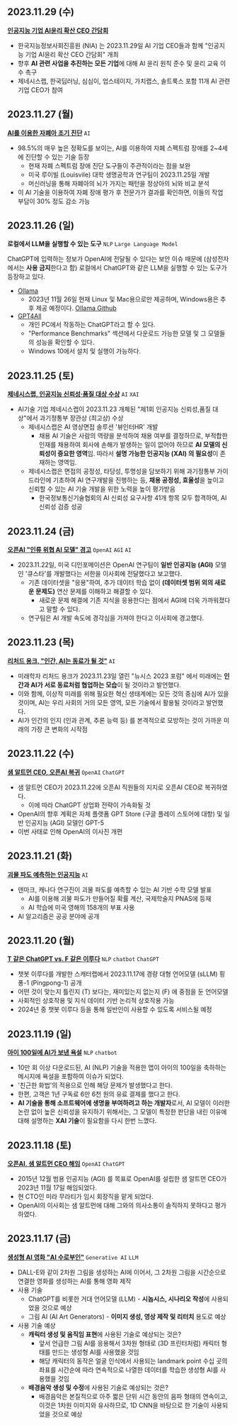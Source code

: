 ## 2023.11.29 (수)
**[인공지능 기업 AI윤리 확산 CEO 간담회](https://n.news.naver.com/mnews/article/001/0014361971?sid=105)**

* 한국지능정보사회진흥원 (NIA) 는 2023.11.29일 AI 기업 CEO들과 함께 "인공지능 기업 AI윤리 확산 CEO 간담회" 개최
* 향후 **AI 관련 사업을 추진하는 모든 기업**에 대해 AI 윤리 원칙 준수 및 윤리 교육 이수 촉구
* 제네시스랩, 한국딥러닝, 심심이, 업스테이지, 가치랩스, 솔트룩스 포함 11개 AI 관련 기업 CEO가 참여

## 2023.11.27 (월)
**[AI를 이용한 자폐아 조기 진단](https://n.news.naver.com/mnews/article/057/0001783239?sid=103)** ```AI```

* 98.5%의 매우 높은 정확도를 보이는, AI를 이용하여 자폐 스펙트럼 장애를 2~4세에 진단할 수 있는 기술 등장
  * 현재 자폐 스펙트럼 장애 진단 도구들이 주관적이라는 점을 보완
  * 미국 루이빌 (Louisvile) 대학 생명공학과 연구팀이 2023.11.25일 개발
  * 머신러닝을 통해 자폐아의 뇌가 가지는 패턴을 정상아의 뇌와 비교 분석
* 이 AI 기술을 이용하여 자폐 장애 평가 후 전문가가 결과를 확인하면, 이들의 작업 부담이 30% 정도 감소 가능

## 2023.11.26 (일)
**로컬에서 LLM을 실행할 수 있는 도구** ```NLP``` ```Large Language Model```

ChatGPT에 입력하는 정보가 OpenAI에 전달될 수 있다는 보안 이슈 때문에 (삼성전자에서는 **사용 금지**한다고 함) 로컬에서 ChatGPT와 같은 LLM을 실행할 수 있는 도구가 등장하고 있다.
* [Ollama](https://ollama.ai/)
  * 2023년 11월 26일 현재 Linux 및 Mac용으로만 제공하며, Windows용은 추후 제공 예정이다. [Ollama Github](https://github.com/jmorganca/ollama)
* [GPT4All](https://gpt4all.io/index.html)
  * 개인 PC에서 작동하는 ChatGPT라고 할 수 있다.
  * "Performance Benchmarks" 섹션에서 다운로드 가능한 모델 및 그 모델들의 성능을 확인할 수 있다.
  * Windows 10에서 설치 및 실행이 가능하다.

## 2023.11.25 (토)
**[제네시스랩, 인공지능 신뢰성·품질 대상 수상](https://n.news.naver.com/mnews/article/092/0002312670?sid=105)** ```AI``` ```XAI```

* AI기술 기업 제네시스랩이 2023.11.23 개체된 "제1회 인공지능 신뢰성,품질 대상"에서 과기정통부 장관상 (최고상) 수상
  * 제네시스랩은 AI 영상면접 솔루션 '뷰인터HR' 개발
    * 채용 AI 기술은 사람의 역량을 분석하여 채용 여부를 결정하므로, 부적합한 인재를 채용하여 회사에 손해가 발생하는 일이 없어야 하므로 **AI 모델의 신뢰성이 중요한 영역**임. 따라서 **설명 가능한 인공지능 (XAI) 의 필요성**이 존재하는 영역임.
  * 제네시스랩은 면접의 공정성, 타당성, 투명성을 담보하기 위해 과기정통부 가이드라인에 기초하여 AI 연구개발을 진행하는 등, **채용 공정성, 효율성**을 높이고 신뢰할 수 있는 AI 기술 개발을 위한 노력을 높이 평가받음
    * 한국정보통신기술협회의 AI 신뢰성 요구사항 41개 항목 모두 합격하여, AI 신뢰성 검증 성공

## 2023.11.24 (금)
**[오픈AI "인류 위협 AI 모델" 경고](https://n.news.naver.com/mnews/article/092/0002312648)** ```OpenAI``` ```AGI``` ```AI```

* 2023.11.22일, 미국 디인포메이션은 OpenAI 연구팀이 **일반 인공지능 (AGI)** 모델인 '큐스타'를 개발했다는 서한을 이사회에 전달했다고 보고했다.
  * 기존 데이터셋을 "응용"하여, 추가 데이터 학습 없이 **(데이터셋 범위 외의 새로운 문제도)** 연산 문제를 이해하고 해결할 수 있다.
    * 새로운 문제 해결에 기존 지식을 응용한다는 점에서 AGI에 더욱 가까워졌다고 말할 수 있다. 
  * 연구팀은 AI 개발 속도에 경각심을 가져야 한다고 이사회에 경고했다.

## 2023.11.23 (목)
**[리처드 용크, "인간, AI는 동료가 될 것"](https://n.news.naver.com/mnews/article/003/0012226776?sid=105)** ```AI```

* 미래학자 리처드 용크가 2023.11.23일 열린 "뉴시스 2023 포럼" 에서 미래에는 **인간과 AI가 서로 동료처럼 협업하는 모습**이 될 것이라고 발언했다.
* 이와 함께, 이상적 미래를 위해 필요한 혁신 생태계에는 모든 것의 중심에 AI가 있을 것이며, AI는 우리 사회의 거의 모든 영역, 모든 기술에서 활용될 것이라고 발언했다.
* AI가 인간의 인지 (인과 관계, 추론 능력 등) 를 본격적으로 모방하는 것이 가까운 미래의 가장 큰 변화의 시작점

## 2023.11.22 (수)
**[샘 알트먼 CEO, 오픈AI 복귀](https://n.news.naver.com/mnews/article/003/0012225679?sid=105)** ```OpenAI``` ```ChatGPT```

* 샘 알트먼 CEO가 2023.11.22에 오픈AI 직원들의 지지로 오픈AI CEO로 복귀하였다.
  * 이에 따라 ChatGPT 상업화 전략이 가속화될 것
* OpenAI의 향후 계획은 자체 플랫폼 GPT Store (구글 플레이 스토어에 대항) 및 일반 인공지능 (AGI) 모델인 GPT-5
* 이번 사태로 인해 OpenAI의 이사진 개편

## 2023.11.21 (화)
**[괴물 파도 예측하는 인공지능](https://n.news.naver.com/mnews/article/421/0007188225)** ```AI```

* 덴마크, 캐나다 연구진이 괴물 파도를 예측할 수 있는 AI 기반 수학 모델 발표
  * AI를 이용해 괴물 파도가 만들어질 확률 계산, 국제학술지 PNAS에 등재
  * AI 학습에 미국 영해의 158개의 부표 사용
* AI 알고리즘은 공공 분야에 공개

## 2023.11.20 (월)
**[T 같은 ChatGPT vs. F 같은 이루다](https://www.aitimes.com/news/articleView.html?idxno=155278)** ```NLP``` ```chatbot``` ```ChatGPT```

* 챗봇 이루다를 개발한 스캐터랩에서 2023.11.17에 경량 대형 언어모델 (sLLM) 핑퐁-1 (Pingpong-1) 공개
* 어떤 것이 맞는지 틀린지 (T) 보다는, 재미있는지 없는지 (F) 에 중점을 둔 언어모델
* 사회적인 상호작용 및 지식 데이터 기반 논리적 상호작용 가능
* 2024년 중 챗봇 이루다 등을 통해 일반인이 사용할 수 있도록 서비스될 예정

## 2023.11.19 (일)
**[아이 100일에 AI가 보낸 욕설](https://n.news.naver.com/mnews/article/056/0011605160?sid=102)** ```NLP``` ```chatbot```

* 10만 회 이상 다운로드된, AI (NLP) 기술을 적용한 앱이 아이의 100일을 축하하는 메시지에 욕설을 포함하여 이슈가 되었다.
* '친근한 화법'의 적용으로 인해 해당 문제가 발생했다고 한다.
* 한편, 고객은 1년 구독료 6만 6천 원의 유료 결제를 했다고 한다.
* **AI 기술을 통해 소프트웨어에 생명을 부여하려고 하는 개발자**로서, AI 모델이 이러한 논란 없이 높은 신뢰성을 유지하기 위해서는, 그 모델이 특정한 판단을 내린 이유에 대해 설명하는 **XAI 기술**이 필요함을 다시 한번 느꼈다.

## 2023.11.18 (토)
**[오픈AI, 샘 알트먼 CEO 해임](https://n.news.naver.com/mnews/article/215/0001134958?sid=101)** ```OpenAI``` ```ChatGPT```

* 2015년 12월 범용 인공지능 (AGI) 를 목표로 OpenAI를 설립한 샘 알트먼 CEO가 2023년 11월 17일 해임되었다.
* 현 CTO인 미라 무라티가 임시 회장직을 맡게 되었다.
* OpenAI의 이사회는 샘 알트먼에 대해 그와의 의사소통이 솔직하지 못하다고 평가하였다.

## 2023.11.17 (금)
**[생성형 AI 영화 "AI 수로부인"](https://n.news.naver.com/mnews/article/243/0000052898?sid=105)** ```Generative AI``` ```LLM```

* DALL-E와 같이 2차원 그림을 생성하는 AI에 이어서, 그 2차원 그림을 시간순으로 연결한 영화를 생성하는 AI를 통해 영화 제작
* 사용 기술
  * ChatGPT를 비롯한 거대 언어모델 (LLM) - **시놉시스, 시나리오 작성**에 사용되었을 것으로 예상
  * 그림 AI (AI Art Generators) - **이미지 생성, 영상 제작 및 리터치** 용도로 예상
* 사용 기술 예상
  * **캐릭터 생성 및 움직임 표현**에 사용된 기술로 예상되는 것은?
    * 앞서 언급한 그림 AI를 응용해서 3차원 형태로 (3D 프린터처럼) 캐릭터 형태를 만드는 생성형 AI를 사용했을 것임
    * 해당 캐릭터의 동작은 얼굴 인식에서 사용되는 landmark point 수십 곳의 좌표를 시간순에 따라 연속적으로 나열한 데이터를 학습한 생성형 AI를 사용했을 것임 
  * **배경음악 생성 및 수정**에 사용된 기술로 예상되는 것은?
    * 배경음악은 본질적으로 아주 짧은 단위 시간 동안의 음파 형태의 연속이고, 이것은 1차원 이미지와 유사하므로, 1D CNN을 바탕으로 한 기술이 사용되었을 것으로 예상 
